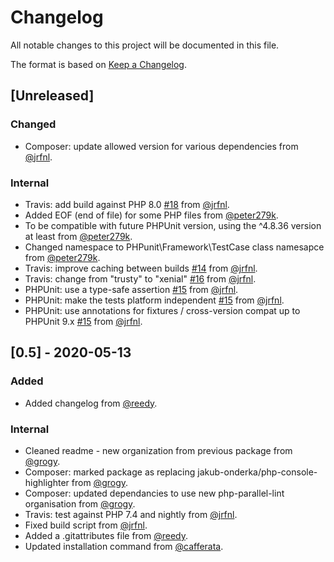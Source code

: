 # Changelog

All notable changes to this project will be documented in this file.

The format is based on [Keep a Changelog](https://keepachangelog.com/en/1.0.0/).

## [Unreleased]

### Changed

-  Composer: update allowed version for various dependencies from [@jrfnl](https://github.com/jrfnl).

### Internal

- Travis: add build against PHP 8.0 [#18](https://github.com/php-parallel-lint/PHP-Console-Highlighter/pull/18) from [@jrfnl](https://github.com/jrfnl).
- Added EOF (end of file) for some PHP files from [@peter279k](https://github.com/peter279k).
- To be compatible with future PHPUnit version, using the ^4.8.36 version at least from [@peter279k](https://github.com/peter279k).
- Changed namespace to PHPunit\Framework\TestCase class namesapce from [@peter279k](https://github.com/peter279k).
- Travis: improve caching between builds [#14](https://github.com/php-parallel-lint/PHP-Console-Highlighter/pull/14) from [@jrfnl](https://github.com/jrfnl).
- Travis: change from "trusty" to "xenial" [#16](https://github.com/php-parallel-lint/PHP-Console-Highlighter/pull/16) from [@jrfnl](https://github.com/jrfnl).
- PHPUnit: use a type-safe assertion [#15](https://github.com/php-parallel-lint/PHP-Console-Highlighter/pull/15) from [@jrfnl](https://github.com/jrfnl).
- PHPUnit: make the tests platform independent [#15](https://github.com/php-parallel-lint/PHP-Console-Highlighter/pull/15) from [@jrfnl](https://github.com/jrfnl).
- PHPUnit: use annotations for fixtures / cross-version compat up to PHPUnit 9.x [#15](https://github.com/php-parallel-lint/PHP-Console-Highlighter/pull/15) from [@jrfnl](https://github.com/jrfnl).

## [0.5] - 2020-05-13

### Added

- Added changelog from [@reedy](https://github.com/reedy).

### Internal

- Cleaned readme - new organization from previous package from [@grogy](https://github.com/grogy).
- Composer: marked package as replacing jakub-onderka/php-console-highlighter from [@grogy](https://github.com/grogy).
- Composer: updated dependancies to use new php-parallel-lint organisation from [@grogy](https://github.com/grogy).
- Travis: test against PHP 7.4 and nightly from [@jrfnl](https://github.com/jrfnl).
- Fixed build script from [@jrfnl](https://github.com/jrfnl).
- Added a .gitattributes file from [@reedy](https://github.com/reedy).
- Updated installation command from [@cafferata](https://github.com/cafferata).

